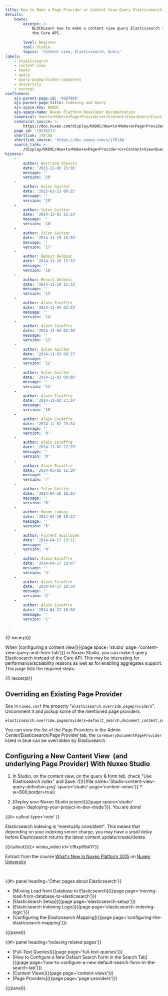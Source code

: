 ```yaml
---
title: How to Make a Page Provider or Content View Query Elasticsearch Index
details:
    howto:
        excerpt: >-
            BLOCKLearn how to make a content view query Elasticsearch instead of
            the Core API.
              
        level: Beginner
        tool: Studio
        topics: 'Content view, Elasticsearch, Query'
labels:
    - elasticsearch
    - content-view
    - howto
    - query
    - query-pageprovider-component
    - university
    - excerpt
confluence:
    ajs-parent-page-id: '4687860'
    ajs-parent-page-title: Indexing and Query
    ajs-space-key: NXDOC
    ajs-space-name: Nuxeo Platform Developer Documentation
    canonical: How+to+Make+a+Page+Provider+or+Content+View+Query+Elasticsearch+Index
    canonical_source: >-
        https://doc.nuxeo.com/display/NXDOC/How+to+Make+a+Page+Provider+or+Content+View+Query+Elasticsearch+Index
    page_id: '19235213'
    shortlink: jYElAQ
    shortlink_source: 'https://doc.nuxeo.com/x/jYElAQ'
    source_link: >-
        /display/NXDOC/How+to+Make+a+Page+Provider+or+Content+View+Query+Elasticsearch+Index
history:
    - 
        author: Bertrand Chauvin
        date: '2015-12-03 15:56'
        message: ''
        version: '20'
    - 
        author: Solen Guitter
        date: '2015-02-23 09:25'
        message: ''
        version: '19'
    - 
        author: Solen Guitter
        date: '2014-12-01 22:23'
        message: ''
        version: '18'
    - 
        author: Solen Guitter
        date: '2014-11-19 16:39'
        message: ''
        version: '17'
    - 
        author: Benoit Delbosc
        date: '2014-11-10 15:33'
        message: ''
        version: '16'
    - 
        author: Benoit Delbosc
        date: '2014-11-10 15:32'
        message: ''
        version: '15'
    - 
        author: Alain Escaffre
        date: '2014-11-04 02:23'
        message: ''
        version: '14'
    - 
        author: Alain Escaffre
        date: '2014-11-04 02:20'
        message: ''
        version: '13'
    - 
        author: Solen Guitter
        date: '2014-11-03 09:27'
        message: ''
        version: '12'
    - 
        author: Solen Guitter
        date: '2014-11-03 09:08'
        message: ''
        version: '11'
    - 
        author: Alain Escaffre
        date: '2014-11-02 23:24'
        message: ''
        version: '10'
    - 
        author: Alain Escaffre
        date: '2014-11-02 23:24'
        message: ''
        version: '9'
    - 
        author: Alain Escaffre
        date: '2014-11-02 22:25'
        message: ''
        version: '8'
    - 
        author: Alain Escaffre
        date: '2014-05-05 11:30'
        message: ''
        version: '7'
    - 
        author: Solen Guitter
        date: '2014-04-18 16:25'
        message: ''
        version: '6'
    - 
        author: Manon Lumeau
        date: '2014-04-18 10:42'
        message: ''
        version: '5'
    - 
        author: Florent Guillaume
        date: '2014-04-17 19:11'
        message: ''
        version: '4'
    - 
        author: Alain Escaffre
        date: '2014-04-17 19:07'
        message: ''
        version: '3'
    - 
        author: Alain Escaffre
        date: '2014-04-17 18:59'
        message: ''
        version: '2'
    - 
        author: Alain Escaffre
        date: '2014-04-17 18:58'
        message: ''
        version: '1'

---
```

{{! excerpt}}

When&nbsp;[configuring a content view]({{page space='studio' page='content-view-query-and-form-tab'}})&nbsp;in Nuxeo Studio, you can make it query Elasticsearch instead of the Core API. This may be interesting for performance/scalability reasons as well as for enabling aggregates support. This page lists the required steps:

{{! /excerpt}}

## Overriding an Existing Page Provider

See in `nuxeo.conf` the property "`elasticsearch.override.pageproviders`". Uncomment it and pickup some of the mentioned page providers.

```
elasticsearch.override.pageproviders=default_search,document_content,section_content,document_content,tree_children,default_document_suggestion,simple_search,advanced_search,nxql_search,DEFAULT_DOCUMENT_SUGGESTION
```

You can view the list of the Page Providers in the Admin Center/Elasticsearch/Page Provider tab, the `CoreQueryDocumentPageProvider` listed in blue can be overridden by Elasticsearch.

## Configuring a New Content View &nbsp;(and underlying Page Provider) With Nuxeo Studio

1.  In Studio, on the content view, on the query & form tab, check "Use Elasticsearch index" and Save.
    ![]({{file name='Studio-content-view-query-definition.png' space='studio' page='content-views'}} ?w=600,border=true)

2.  [Deploy your Nuxeo Studio project]({{page space='studio' page='deploying-your-project-in-dev-mode'}}).
    You are done!

{{#> callout type='note' }}

Elasticsearch indexing is "eventually consistent". This means that depending on your indexing server charge, you may have a small delay before Elasticsearch returns the latest content update/create/delete.

{{/callout}}{{> wistia_video id='c9lxp69a01'}}

Extract from the course [What's New in Nuxeo Platform 2015](https://university.nuxeo.io/nuxeo/university/#!/course/whats-new-in-nuxeo-platform-lts-2015) on [Nuxeo University](https://university.nuxeo.io)

&nbsp;

<div class="row" data-equalizer data-equalize-on="medium"><div class="column medium-6">{{#> panel heading='Other pages about Elasticsearch'}}

*   [Moving Load from Database to Elasticsearch]({{page page='moving-load-from-database-to-elasticsearch'}})
*   [Elasticsearch Setup]({{page page='elasticsearch-setup'}})
*   [Elasticsearch Indexing Logic]({{page page='elasticsearch-indexing-logic'}})
*   [Configuring the Elasticsearch Mapping]({{page page='configuring-the-elasticsearch-mapping'}})

{{/panel}}</div><div class="column medium-6">{{#> panel heading='Indexing related pages'}}

*   [Full-Text Queries]({{page page='full-text-queries'}})
*   [How to Configure a New Default Search Form in the Search Tab]({{page page='how-to-configure-a-new-default-search-form-in-the-search-tab'}})
*   [Content Views]({{page page='content-views'}})
*   [Page Providers]({{page page='page-providers'}})

{{/panel}}</div></div>